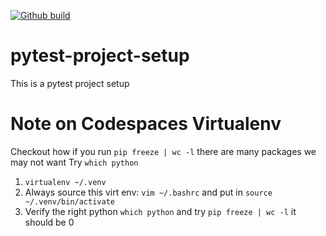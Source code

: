 [![Github build](https://github.com/iklymchuk/pytest-project-setup/actions/workflows/github-build.yml/badge.svg)](https://github.com/iklymchuk/pytest-project-setup/actions/workflows/github-build.yml)

# pytest-project-setup
This is a pytest project setup

# Note on Codespaces Virtualenv 
Checkout how if you run `pip freeze | wc -l` there are many packages we may not want
Try `which python`
1. `virtualenv ~/.venv` 
2. Always source this virt env:
`vim ~/.bashrc` and put in `source ~/.venv/bin/activate`
3. Verify the right python `which python` and try `pip freeze | wc -l` it should be 0